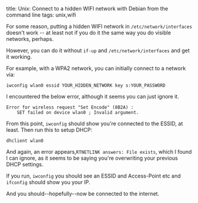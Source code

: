 title: Unix: Connect to a hidden WIFI network with Debian from the command line
tags: unix,wifi

For some reason, putting a hidden WIFI network in `/etc/network/interfaces` doesn't work -- at least not if you do it the same way you do visible networks, perhaps.

However, you can do it without `if-up` and `/etc/network/interfaces` and get it working.

For example, with a WPA2 network, you can initially connect to a network via:

    iwconfig wlan0 essid YOUR_HIDDEN_NETWORK key s:YOUR_PASSWORD

I encountered the below error, although it seems you can just ignore it.

    Error for wireless request "Set Encode" (8B2A) :
        SET failed on device wlan0 ; Invalid argument.

From this point, `iwconfig` should show you're connected to the ESSID, at least. Then run this to setup DHCP:

    dhclient wlan0

And again, an error appears,`RTNETLINK answers: File exists`, which I found I can ignore, as it seems to be saying you're overwriting your previous DHCP settings.
    
If you run, `iwconfig` you should see an ESSID and Access-Point etc and `ifconfig` should show you your IP.

And you should--hopefully--now be connected to the internet.
